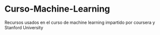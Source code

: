 # Curso-Machine-Learning
 Recursos usados en el curso de machine learning impartido por coursera y Stanford University
